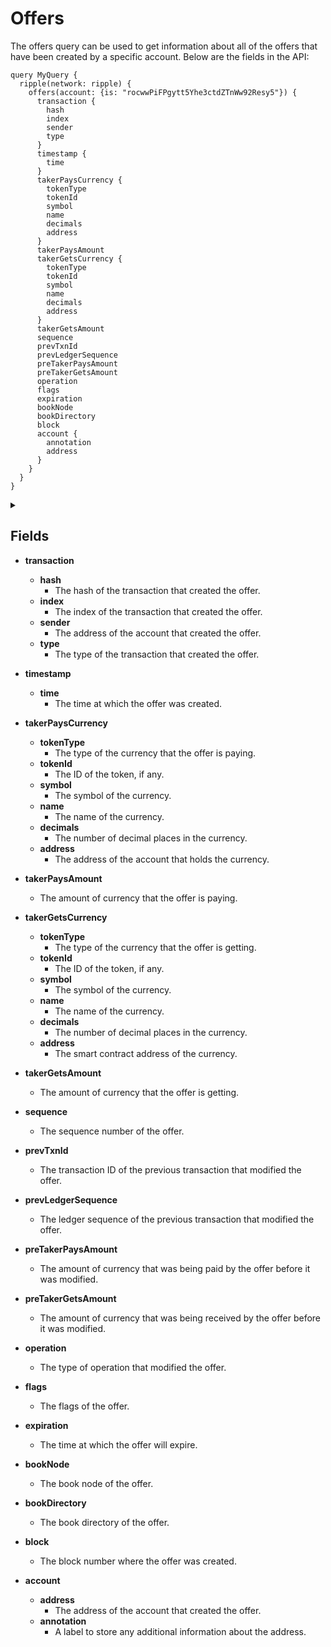 # Offers

The offers query can be used to get information about all of the offers that have been created by a specific account. Below are the fields in the API:

```
query MyQuery {
  ripple(network: ripple) {
    offers(account: {is: "rocwwPiFPgytt5Yhe3ctdZTnWw92Resy5"}) {
      transaction {
        hash
        index
        sender
        type
      }
      timestamp {
        time
      }
      takerPaysCurrency {
        tokenType
        tokenId
        symbol
        name
        decimals
        address
      }
      takerPaysAmount
      takerGetsCurrency {
        tokenType
        tokenId
        symbol
        name
        decimals
        address
      }
      takerGetsAmount
      sequence
      prevTxnId
      prevLedgerSequence
      preTakerPaysAmount
      preTakerGetsAmount
      operation
      flags
      expiration
      bookNode
      bookDirectory
      block
      account {
        annotation
        address
      }
    }
  }
}

```

<details><summary></summary></details>

## Fields

- **transaction**
  - **hash**
    - The hash of the transaction that created the offer.
  - **index**
    - The index of the transaction that created the offer.
  - **sender**
    - The address of the account that created the offer.
  - **type**
    - The type of the transaction that created the offer.
- **timestamp**
  - **time**
    - The time at which the offer was created.
- **takerPaysCurrency**
  - **tokenType**
    - The type of the currency that the offer is paying.
  - **tokenId**
    - The ID of the token, if any.
  - **symbol**
    - The symbol of the currency.
  - **name**
    - The name of the currency.
  - **decimals**
    - The number of decimal places in the currency.
  - **address**
    - The address of the account that holds the currency.
- **takerPaysAmount**
  - The amount of currency that the offer is paying.
- **takerGetsCurrency**
  - **tokenType**
    - The type of the currency that the offer is getting.
  - **tokenId**
    - The ID of the token, if any.
  - **symbol**
    - The symbol of the currency.
  - **name**
    - The name of the currency.
  - **decimals**
    - The number of decimal places in the currency.
  - **address**
    - The smart contract address of the currency.
- **takerGetsAmount**
  - The amount of currency that the offer is getting.
- **sequence**
  - The sequence number of the offer.
- **prevTxnId**
  - The transaction ID of the previous transaction that modified the offer.
- **prevLedgerSequence**
  - The ledger sequence of the previous transaction that modified the offer.
- **preTakerPaysAmount**
  - The amount of currency that was being paid by the offer before it was modified.
- **preTakerGetsAmount**
  - The amount of currency that was being received by the offer before it was modified.
- **operation**
  - The type of operation that modified the offer.
- **flags**
  - The flags of the offer.
- **expiration**
  - The time at which the offer will expire.
- **bookNode**
  - The book node of the offer.
- **bookDirectory**
  - The book directory of the offer.
- **block**
  - The block number where the offer was created.
- **account**

  - **address**
    - The address of the account that created the offer.
  - **annotation**
    - A label to store any additional information about the address.
